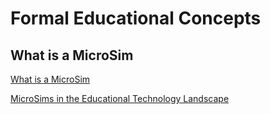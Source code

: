 # Formal Educational Concepts

## What is a MicroSim

[What is a MicroSim](./what-is-a-microsim.md)

[MicroSims in the Educational Technology Landscape](./microsims-in-the-ed-tech-landscape.md)

